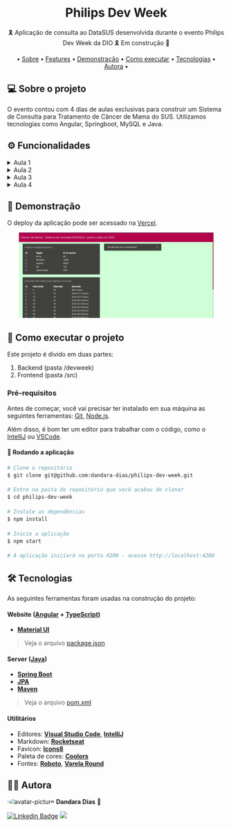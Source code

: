 <h1 align="center">
  Philips Dev Week
</h1>

<p align="center">🎗️ Aplicação de consulta ao DataSUS desenvolvida durante o evento Philips Dev Week da DIO 🎗️ Em construção 🚧</p>

<p align="center">
• <a href="#-sobre-o-projeto">Sobre</a> •
 <a href="#%EF%B8%8F-funcionalidades">Features</a> • 
 <a href="#-demonstra%C3%A7%C3%A3o">Demonstração</a> • 
 <a href="#-como-executar-o-projeto">Como executar</a> • 
 <a href="#-tecnologias">Tecnologias</a> •
 <a href="#%EF%B8%8F-autora">Autora</a> •
</p>

## 💻 Sobre o projeto

O evento contou com 4 dias de aulas exclusivas para construir um Sistema de Consulta para Tratamento de Câncer de Mama do SUS. Utilizamos tecnologias como Angular, Springboot, MySQL e Java.

## ⚙️ Funcionalidades

<details>
  <summary>Aula 1</summary>
Na primeira aula realizamos todas as configurações necessárias para iniciar o projeto. Além de instalar as dependências e acessar a base de dados do SUS, baixar e limpar os dados para popular o banco de forma mais assertiva. 
</details>

<details>
  <summary>Aula 2</summary>
Aqui, começamos a desenvolver o Back-end com Java e Springboot, acessando os dados sobre câncer de mama no DATASUS. Criamos um projeto em Springboot utilizando JPA para persistência dos dados e desenvolvimento do Back-end, fazendo testes acessando os dados.
</details>

<details>
  <summary>Aula 3</summary>
Nesta aula, desenvolvemos o Front-end, criando uma interface web com Angular. 
</details>

<details>
  <summary>Aula 4</summary>
Na quarta e última aula, integramos o Back-end com o Front-end e testes com a API.
</details>

## 🎨 Demonstração

O deploy da aplicação pode ser acessado na <a href="https://philips-dev-week.vercel.app/exames">Vercel</a>.

<p align="center">
  <img src="philips-dev-week.gif" width="450px">
</p>

## 🚀 Como executar o projeto

Este projeto é divido em duas partes:
1. Backend (pasta /devweek) 
2. Frontend (pasta /src)

### Pré-requisitos

Antes de começar, você vai precisar ter instalado em sua máquina as seguintes ferramentas:
[Git](https://git-scm.com), [Node.js](https://nodejs.org/en/). 

Além disso, é bom ter um editor para trabalhar com o código, como o [IntelliJ](https://www.jetbrains.com/pt-br/idea/download/) ou [VSCode](https://code.visualstudio.com/).

#### 🎲 Rodando a aplicação

``` bash
# Clone o repositório
$ git clone git@github.com:dandara-dias/philips-dev-week.git

# Entre na pasta do repositório que você acabou de clonar
$ cd philips-dev-week

# Instale as dependências
$ npm install

# Inicie a aplicação
$ npm start

# A aplicação iniciará na porta 4200 - acesse http://localhost:4200 
```

## 🛠 Tecnologias

As seguintes ferramentas foram usadas na construção do projeto:

#### **Website** ([Angular](https://angular.io/) + [TypeScript](https://www.typescriptlang.org/))

-   **[Material UI](https://material.angular.io/)**

> Veja o arquivo [package.json](https://github.com/dandara-dias/philips-dev-week/blob/master/package.json)

#### **Server** ([Java](https://www.java.com/pt-BR/))

-   **[Spring Boot](https://start.spring.io/)**
-   **[JPA](https://www.devmedia.com.br/introducao-a-jpa-java-persistence-api/28173)**
-   **[Maven](https://maven.apache.org/)**

> Veja o arquivo [pom.xml](https://github.com/dandara-dias/philips-dev-week/blob/master/devweek/pom.xml)

#### **Utilitários**

-   Editores:  **[Visual Studio Code](https://code.visualstudio.com/)**, **[IntelliJ](https://www.jetbrains.com/pt-br/idea/download/)**
-   Markdown:  **[Rocketseat](https://blog.rocketseat.com.br/como-fazer-um-bom-readme/)**
-   Favicon:  **[Icons8](https://icons8.com.br/icons/set/favicon)**
-   Paleta de cores: **[Coolors](https://coolors.co/)**
-   Fontes:  **[Roboto](https://fonts.google.com/specimen/Roboto)**, **[Varela Round](https://fonts.google.com/specimen/Varela+Round?query=Varela+Round)**

## 🦸‍♀️ Autora

 <img style="border-radius: 50%;" src="https://avatars.githubusercontent.com/u/85723209?v=4" width="100px;" alt="avatar-picture"/>
 <b>Dandara Dias</b> 🎀
 
[![Linkedin Badge](https://img.shields.io/badge/-LinkedIn-%230077B5?style=for-the-badge&logo=linkedin&logoColor=white&link=https://www.linkedin.com/in/dandara-dias/)](https://www.linkedin.com/in/dandara-dias/) 
<a href = "mailto:dandaradias.contato@gmail.com"><img src="https://img.shields.io/badge/-Gmail-%23333?style=for-the-badge&logo=gmail&logoColor=white" target="_blank"></a>
